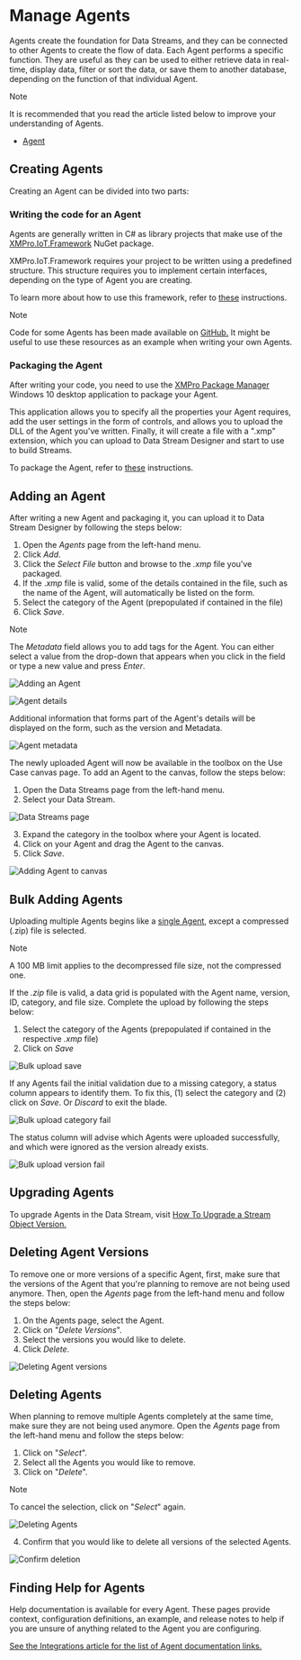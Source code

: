 # Manage Agents

Agents create the foundation for Data Streams, and they can be connected to other Agents to create the flow of data. Each Agent performs a specific function. They are useful as they can be used to either retrieve data in real-time, display data, filter or sort the data, or save them to another database, depending on the function of that individual Agent.

> [!NOTE]
> It is recommended that you read the article listed below to improve your understanding of Agents.
>
> * [Agent](../../concepts/agent/)

## **Creating Agents**

Creating an Agent can be divided into two parts:

### Writing the code for an Agent

Agents are generally written in C# as library projects that make use of the [XMPro.IoT.Framework](https://www.nuget.org/packages/XMPro.IOT.Framework/) NuGet package.

XMPro.IoT.Framework requires your project to be written using a predefined structure. This structure requires you to implement certain interfaces, depending on the type of Agent you are creating.

To learn more about how to use this framework, refer to [these](building-agents.md) instructions.

> [!NOTE]
> Code for some Agents has been made available on [GitHub.](https://github.com/XMPro/) It might be useful to use these resources as an example when writing your own Agents.

### Packaging the Agent

After writing your code, you need to use the [XMPro Package Manager](https://apps.microsoft.com/store/detail/xmpro-package-manager/9N3F4WNSLGZK?hl=en-us&gl=us&activetab=pivot%3Aoverviewtab) Windows 10 desktop application to package your Agent.

This application allows you to specify all the properties your Agent requires, add the user settings in the form of controls, and allows you to upload the DLL of the Agent you've written. Finally, it will create a file with a ".xmp" extension, which you can upload to Data Stream Designer and start to use to build Streams.

To package the Agent, refer to [these](packaging-agents.md) instructions.

## **Adding an Agent**

After writing a new Agent and packaging it, you can upload it to Data Stream Designer by following the steps below:

1. Open the _Agents_ page from the left-hand menu.
2. Click _Add_.
3. Click the _Select File_ button and browse to the _.xmp_ file you've packaged.
4. If the ._xmp_ file is valid, some of the details contained in the file, such as the name of the Agent, will automatically be listed on the form.
5. Select the category of the Agent (prepopulated if contained in the file)
6. Click _Save_.

> [!NOTE]
> The _Metadata_ field allows you to add tags for the Agent. You can either select a value from the drop-down that appears when you click in the field or type a new value and press _Enter_.

![Adding an Agent](images/agent-add.png)

![Agent details](images/agent-details.png)

Additional information that forms part of the Agent's details will be displayed on the form, such as the version and Metadata.

![Agent metadata](images/agent-metadata.png)

The newly uploaded Agent will now be available in the toolbox on the Use Case canvas page. To add an Agent to the canvas, follow the steps below:

1. Open the Data Streams page from the left-hand menu.
2. Select your Data Stream.

![Data Streams page](images/data-streams.png)

3. Expand the category in the toolbox where your Agent is located.
4. Click on your Agent and drag the Agent to the canvas.
5. Click _Save_.

![Adding Agent to canvas](images/agent-canvas.png)

## Bulk Adding Agents

Uploading multiple Agents begins like a [single Agent](manage-agents.md#uploading-an-agent-to-data-stream-designer), except a compressed (.zip) file is selected.

> [!NOTE]
> A 100 MB limit applies to the decompressed file size, not the compressed one.

If the _.zip_ file is valid, a data grid is populated with the Agent name, version, ID, category, and file size. Complete the upload by following the steps below:

1. Select the category of the Agents (prepopulated if contained in the respective _.xmp_ file)
2. Click on _Save_

![Bulk upload save](images/bulk-upload-save.png)

If any Agents fail the initial validation due to a missing category, a status column appears to identify them. To fix this, (1) select the category and (2) click on _Save_. Or _Discard_ to exit the blade.

![Bulk upload category fail](images/bulk-upload-category-fail.png)

The status column will advise which Agents were uploaded successfully, and which were ignored as the version already exists.

![Bulk upload version fail](images/bulk-upload-version-fail.png)

## **Upgrading Agents**

To upgrade Agents in the Data Stream, visit [How To Upgrade a Stream Object Version.](../data-streams/upgrade-a-stream-object-version.md)

## **Deleting Agent Versions**

To remove one or more versions of a specific Agent, first, make sure that the versions of the Agent that you're planning to remove are not being used anymore. Then, open the _Agents_ page from the left-hand menu and follow the steps below:

1. On the Agents page, select the Agent.
2. Click on "_Delete Versions_".
3. Select the versions you would like to delete.
4. Click _Delete_.

![Deleting Agent versions](images/agent-delete-versions.png)

## **Deleting Agents**

When planning to remove multiple Agents completely at the same time, make sure they are not being used anymore. Open the _Agents_ page from the left-hand menu and follow the steps below:

1. Click on "_Select_".
2. Select all the Agents you would like to remove.
3. Click on "_Delete_".

> [!NOTE]
> To cancel the selection, click on "_Select_" again.

![Deleting Agents](images/agent-delete.png)

4. Confirm that you would like to delete all versions of the selected Agents.

![Confirm deletion](images/agent-delete-confirm.png)

## Finding Help for Agents

Help documentation is available for every Agent. These pages provide context, configuration definitions, an example, and release notes to help if you are unsure of anything related to the Agent you are configuring.

[See the Integrations article for the list of Agent documentation links.](https://documentation.xmpro.com/resources/integrations)
